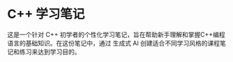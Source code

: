 # C++ 学习笔记

这是一个针对 C++ 初学者的个性化学习笔记，旨在帮助新手理解和掌握C++编程语言的基础知识。在这份笔记中，通过 生成式 AI 创建适合不同学习风格的课程笔记和练习来达到学习目的。





